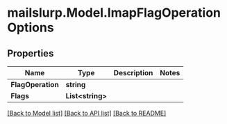 # mailslurp.Model.ImapFlagOperationOptions
## Properties

Name | Type | Description | Notes
------------ | ------------- | ------------- | -------------
**FlagOperation** | **string** |  | 
**Flags** | **List&lt;string&gt;** |  | 

[[Back to Model list]](../README#documentation-for-models) [[Back to API list]](../README#documentation-for-api-endpoints) [[Back to README]](../README)

